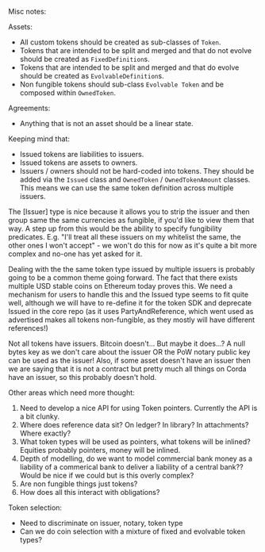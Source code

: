 Misc notes:

Assets:

* All custom tokens should be created as sub-classes of `Token`.
* Tokens that are intended to be split and merged and that do not evolve
   should be created as `FixedDefinition`s.
* Tokens that are intended to be split and merged and that do evolve
  should be created as `EvolvableDefinition`s.
* Non fungible tokens should sub-class `Evolvable Token` and be composed
  within `OwnedToken`.

Agreements:

* Anything that is not an asset should be a linear state.

Keeping mind that:

* Issued tokens are liabilities to issuers.
* Issued tokens are assets to owners.
* Issuers / owners should not be hard-coded into tokens. They should be added
  via the `Issued` class and `OwnedToken` / `OwnedTokenAmount` classes.
  This means we can use the same token definition across multiple issuers.

The [Issuer] type is nice because it allows you to strip the issuer and
then group same the same currencies as fungible, if you'd like to view
them that way. A step up from this would be the ability to specify fungibility
predicates. E.g. "I'll treat all these issuers on my whitelist the same, the
other ones I won't accept" - we won't do this for now as it's quite a bit
more complex and no-one has yet asked for it.

Dealing with the the same token type issued by multiple issuers is probably
going to be a common theme going forward. The fact that there exists multiple
USD stable coins on Ethereum today proves this. We need a mechanism for users
to handle this and the Issued type seems to fit quite well, although we
will have to re-define it for the token SDK and deprecate Issued in the
core repo (as it uses PartyAndReference, which went used as advertised
makes all tokens non-fungible, as they mostly will have different references!)

Not all tokens have issuers. Bitcoin doesn't... But maybe it does...? A
null bytes key as we don't care about the issuer OR the PoW notary public
key can be used as the issuer! Also, if some asset doesn't have an issuer
then we are saying that it is not a contract but pretty much all things on
Corda have an issuer, so this probably doesn't hold.

Other areas which need more thought:

 1. Need to develop a nice API for using Token pointers. Currently the API is a bit clunky.
 2. Where does reference data sit? On ledger? In library? In attachments? Where exactly?
 3. What token types will be used as pointers, what tokens will be inlined? Equities probably pointers, money will
    be inlined.
 4. Depth of modelling, do we want to model commercial bank money as a liability of a commerical bank to deliver a
    liability of a central bank?? Would be nice if we could but is this overly complex?
 5. Are non fungible things just tokens?
 6. How does all this interact with obligations?

Token selection:

* Need to discriminate on issuer, notary, token type
* Can we do coin selection with a mixture of fixed and evolvable token types?